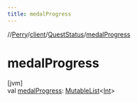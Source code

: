 ```yaml
---
title: medalProgress
---
```

//[Perry](../../../index.html)/[client](../index.html)/[QuestStatus](index.html)/[medalProgress](medal-progress.html)



# medalProgress



[jvm]\
val [medalProgress](medal-progress.html): [MutableList](https://kotlinlang.org/api/latest/jvm/stdlib/kotlin.collections/-mutable-list/index.html)<[Int](https://kotlinlang.org/api/latest/jvm/stdlib/kotlin/-int/index.html)>




